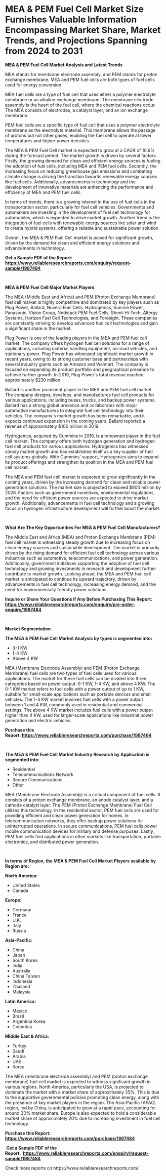 <p><h1>MEA & PEM Fuel Cell Market Size Furnishes Valuable Information Encompassing Market Share, Market Trends, and Projections Spanning from 2024 to 2031</h1></p><p><strong>MEA & PEM Fuel Cell Market Analysis and Latest Trends</strong></p>
<p><p>MEA stands for membrane electrode assembly, and PEM stands for proton exchange membrane. MEA and PEM fuel cells are both types of fuel cells used for energy conversion.</p><p>MEA fuel cells are a type of fuel cell that uses either a polymer electrolyte membrane or an alkaline exchange membrane. The membrane electrode assembly is the heart of the fuel cell, where the chemical reactions occur. The MEA consists of electrodes, a catalyst layer, and an ion exchange membrane.</p><p>PEM fuel cells are a specific type of fuel cell that uses a polymer electrolyte membrane as the electrolyte material. This membrane allows the passage of protons but not other gases, enabling the fuel cell to operate at lower temperatures and higher power densities.</p><p>The MEA & PEM Fuel Cell market is expected to grow at a CAGR of 10.9% during the forecast period. The market growth is driven by several factors. Firstly, the growing demand for clean and efficient energy sources is fueling the adoption of fuel cells, including MEA and PEM fuel cells. Secondly, the increasing focus on reducing greenhouse gas emissions and combating climate change is driving the transition towards renewable energy sources like fuel cells. Additionally, advancements in technology and the development of innovative materials are enhancing the performance and efficiency of MEA and PEM fuel cells.</p><p>In terms of trends, there is a growing interest in the use of fuel cells in the transportation sector, particularly for fuel cell vehicles. Governments and automakers are investing in the development of fuel cell technology for automobiles, which is expected to drive market growth. Another trend is the integration of fuel cells with renewable energy sources like solar and wind to create hybrid systems, offering a reliable and sustainable power solution.</p><p>Overall, the MEA & PEM Fuel Cell market is poised for significant growth, driven by the demand for clean and efficient energy solutions and advancements in technology.</p></p>
<p><strong>Get a Sample PDF of the Report:&nbsp; <a href="https://www.reliableresearchreports.com/enquiry/request-sample/1987484">https://www.reliableresearchreports.com/enquiry/request-sample/1987484</a></strong></p>
<p>&nbsp;</p>
<p><strong>MEA & PEM Fuel Cell Major Market Players</strong></p>
<p><p>The MEA (Middle East and Africa) and PEM (Proton Exchange Membrane) fuel cell market is highly competitive and dominated by key players such as Plug Power, Ballard, Nuvera Fuel Cells, Hydrogenics, Sunrise Power, Panasonic, Vision Group, Nedstack PEM Fuel Cells, Shenli Hi-Tech, Altergy Systems, Horizon Fuel Cell Technologies, and Foresight. These companies are constantly striving to develop advanced fuel cell technologies and gain a significant share in the market.</p><p>Plug Power is one of the leading players in the MEA and PEM fuel cell market. The company offers hydrogen fuel cell solutions for a range of applications, including material handling equipment, on-road vehicles, and stationary power. Plug Power has witnessed significant market growth in recent years, owing to its strong customer base and partnerships with several industry giants such as Amazon and Walmart. The company is focused on expanding its product portfolio and geographical presence to achieve further growth. In 2019, Plug Power's total revenue reached approximately $230 million.</p><p>Ballard is another prominent player in the MEA and PEM fuel cell market. The company designs, develops, and manufactures fuel cell products for various applications, including buses, trucks, and backup power systems. Ballard has a strong global presence and collaborates with major automotive manufacturers to integrate fuel cell technology into their vehicles. The company's market growth has been remarkable, and it expects continued expansion in the coming years. Ballard reported a revenue of approximately $100 million in 2019.</p><p>Hydrogenics, acquired by Cummins in 2019, is a renowned player in the fuel cell market. The company offers both hydrogen generation and hydrogen fuel cell products for various applications. Hydrogenics has witnessed steady market growth and has established itself as a key supplier of fuel cell systems globally. With Cummins' support, Hydrogenics aims to expand its product offerings and strengthen its position in the MEA and PEM fuel cell market.</p><p>The MEA and PEM fuel cell market is expected to grow significantly in the coming years, driven by the increasing demand for clean and reliable power generation solutions. The market size is projected to exceed $900 million by 2026. Factors such as government incentives, environmental regulations, and the need for efficient power sources are expected to drive market growth. Additionally, advancements in fuel cell technology and a growing focus on hydrogen infrastructure development will further boost the market.</p></p>
<p>&nbsp;</p>
<p><strong>What Are The Key Opportunities For MEA & PEM Fuel Cell Manufacturers?</strong></p>
<p><p>The Middle East and Africa (MEA) and Proton Exchange Membrane (PEM) fuel cell market is witnessing steady growth due to increasing focus on clean energy sources and sustainable development. The market is primarily driven by the rising demand for efficient fuel cell technology across various industries such as automotive, telecommunications, and power generation. Additionally, government initiatives supporting the adoption of fuel cell technology and growing investments in research and development further contribute to market growth. Looking ahead, the MEA and PEM fuel cell market is anticipated to continue its upward trajectory, driven by advancements in fuel cell technology, increasing energy demand, and the need for environmentally friendly power solutions.</p></p>
<p><strong>Inquire or Share Your Questions If Any Before Purchasing This Report: <a href="https://www.reliableresearchreports.com/enquiry/pre-order-enquiry/1987484">https://www.reliableresearchreports.com/enquiry/pre-order-enquiry/1987484</a></strong></p>
<p>&nbsp;</p>
<p><strong>Market Segmentation</strong></p>
<p><strong>The MEA & PEM Fuel Cell Market Analysis by types is segmented into:</strong></p>
<p><ul><li>0-1 KW</li><li>1-4 KW</li><li>Above 4 KW</li></ul></p>
<p><p>MEA (Membrane Electrode Assembly) and PEM (Proton Exchange Membrane) fuel cells are two types of fuel cells used for various applications. The market for these fuel cells can be divided into three categories based on power output: 0-1 KW, 1-4 KW, and above 4 KW. The 0-1 KW market refers to fuel cells with a power output of up to 1 KW, suitable for small-scale applications such as portable devices and small vehicles. The 1-4 KW market involves fuel cells with a power output between 1 and 4 KW, commonly used in residential and commercial settings. The above 4 KW market includes fuel cells with a power output higher than 4 KW, used for larger-scale applications like industrial power generation and electric vehicles.</p></p>
<p><strong>Purchase this Report:&nbsp;<a href="https://www.reliableresearchreports.com/purchase/1987484">https://www.reliableresearchreports.com/purchase/1987484</a></strong></p>
<p>&nbsp;</p>
<p><strong>The MEA & PEM Fuel Cell Market Industry Research by Application is segmented into:</strong></p>
<p><ul><li>Residential</li><li>Telecommunications Network</li><li>Secure Communications</li><li>Other</li></ul></p>
<p><p>MEA (Membrane Electrode Assembly) is a critical component of fuel cells. It consists of a proton exchange membrane, an anode catalyst layer, and a cathode catalyst layer. The PEM (Proton Exchange Membrane) Fuel Cell utilizes this technology. In the residential sector, PEM fuel cells are used for providing efficient and clean power generation for homes. In telecommunication networks, they offer backup power solutions for uninterrupted operations. In secure communications, PEM fuel cells power mobile communication devices for military and defense purposes. Lastly, PEM fuel cells find applications in other markets like transportation, portable electronics, and distributed power generation.</p></p>
<p>&nbsp;</p>
<p><strong>In terms of Region, the MEA & PEM Fuel Cell Market Players available by Region are:</strong></p>
<p>
    <p> <strong> North America: </strong>
        <ul>
            <li>United States</li>
            <li>Canada</li>
        </ul>
        </p> 
    <p> <strong> Europe: </strong>
        <ul>
            <li>Germany</li>
            <li>France</li>
            <li>U.K.</li>
            <li>Italy</li>
            <li>Russia</li>
        </ul>
        </p> 
    <p> <strong> Asia-Pacific: </strong>
        <ul>
            <li>China</li>
            <li>Japan</li>
            <li>South Korea</li>
            <li>India</li>
            <li>Australia</li>
            <li>China Taiwan</li>
            <li>Indonesia</li>
            <li>Thailand</li>
            <li>Malaysia</li>
        </ul>
        </p> 
    <p> <strong> Latin America: </strong>
        <ul>
            <li>Mexico</li>
            <li>Brazil</li>
            <li>Argentina Korea</li>
            <li>Colombia</li>
        </ul>
        </p> 
    <p> <strong> Middle East & Africa: </strong>
        <ul>
            <li>Turkey</li>
            <li>Saudi</li>
            <li>Arabia</li>
            <li>UAE</li>
            <li>Korea</li>
        </ul>
    </p>
    </p>
<p><p>The MEA (membrane electrode assembly) and PEM (proton exchange membrane) fuel cell market is expected to witness significant growth in various regions. North America, particularly the USA, is projected to dominate the market with a market share of approximately 35%. This is due to the supportive governmental policies promoting clean energy, along with the presence of key market players in the region. The Asia-Pacific (APAC) region, led by China, is anticipated to grow at a rapid pace, accounting for around 30% market share. Europe is also expected to hold a considerable market share of approximately 20% due to increasing investment in fuel cell technology.</p></p>
<p><strong>Purchase this Report: <a href="https://www.reliableresearchreports.com/purchase/1987484">https://www.reliableresearchreports.com/purchase/1987484</a></strong></p>
<p>&nbsp;<strong>Get a Sample PDF of the Report:&nbsp;&nbsp;<a href="https://www.reliableresearchreports.com/enquiry/request-sample/1987484">https://www.reliableresearchreports.com/enquiry/request-sample/1987484</a></strong></p>
<p><strong></strong></p>
<p>Check more reports on https://www.reliableresearchreports.com/</p>